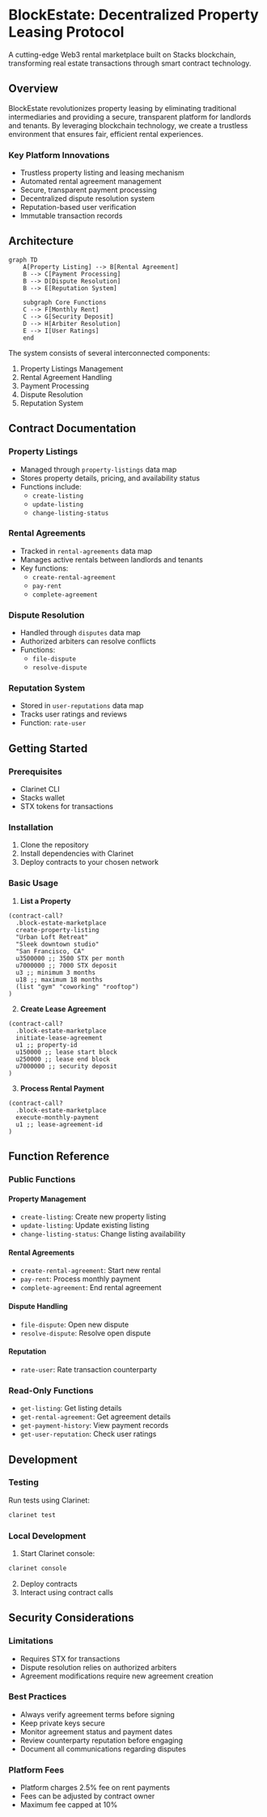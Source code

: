 # BlockEstate: Decentralized Property Leasing Protocol

A cutting-edge Web3 rental marketplace built on Stacks blockchain, transforming real estate transactions through smart contract technology.

## Overview

BlockEstate revolutionizes property leasing by eliminating traditional intermediaries and providing a secure, transparent platform for landlords and tenants. By leveraging blockchain technology, we create a trustless environment that ensures fair, efficient rental experiences.

### Key Platform Innovations

- Trustless property listing and leasing mechanism
- Automated rental agreement management
- Secure, transparent payment processing
- Decentralized dispute resolution system
- Reputation-based user verification
- Immutable transaction records

## Architecture

```mermaid
graph TD
    A[Property Listing] --> B[Rental Agreement]
    B --> C[Payment Processing]
    B --> D[Dispute Resolution]
    B --> E[Reputation System]
    
    subgraph Core Functions
    C --> F[Monthly Rent]
    C --> G[Security Deposit]
    D --> H[Arbiter Resolution]
    E --> I[User Ratings]
    end
```

The system consists of several interconnected components:
1. Property Listings Management
2. Rental Agreement Handling
3. Payment Processing
4. Dispute Resolution
5. Reputation System

## Contract Documentation

### Property Listings
- Managed through `property-listings` data map
- Stores property details, pricing, and availability status
- Functions include:
  - `create-listing`
  - `update-listing`
  - `change-listing-status`

### Rental Agreements
- Tracked in `rental-agreements` data map
- Manages active rentals between landlords and tenants
- Key functions:
  - `create-rental-agreement`
  - `pay-rent`
  - `complete-agreement`

### Dispute Resolution
- Handled through `disputes` data map
- Authorized arbiters can resolve conflicts
- Functions:
  - `file-dispute`
  - `resolve-dispute`

### Reputation System
- Stored in `user-reputations` data map
- Tracks user ratings and reviews
- Function: `rate-user`

## Getting Started

### Prerequisites
- Clarinet CLI
- Stacks wallet
- STX tokens for transactions

### Installation
1. Clone the repository
2. Install dependencies with Clarinet
3. Deploy contracts to your chosen network

### Basic Usage

1. **List a Property**
```clarity
(contract-call? 
  .block-estate-marketplace 
  create-property-listing 
  "Urban Loft Retreat" 
  "Sleek downtown studio" 
  "San Francisco, CA" 
  u3500000 ;; 3500 STX per month
  u7000000 ;; 7000 STX deposit
  u3 ;; minimum 3 months
  u18 ;; maximum 18 months
  (list "gym" "coworking" "rooftop")
)
```

2. **Create Lease Agreement**
```clarity
(contract-call? 
  .block-estate-marketplace 
  initiate-lease-agreement 
  u1 ;; property-id
  u150000 ;; lease start block
  u250000 ;; lease end block
  u7000000 ;; security deposit
)
```

3. **Process Rental Payment**
```clarity
(contract-call? 
  .block-estate-marketplace 
  execute-monthly-payment 
  u1 ;; lease-agreement-id
)
```

## Function Reference

### Public Functions

#### Property Management
- `create-listing`: Create new property listing
- `update-listing`: Update existing listing
- `change-listing-status`: Change listing availability

#### Rental Agreements
- `create-rental-agreement`: Start new rental
- `pay-rent`: Process monthly payment
- `complete-agreement`: End rental agreement

#### Dispute Handling
- `file-dispute`: Open new dispute
- `resolve-dispute`: Resolve open dispute

#### Reputation
- `rate-user`: Rate transaction counterparty

### Read-Only Functions
- `get-listing`: Get listing details
- `get-rental-agreement`: Get agreement details
- `get-payment-history`: View payment records
- `get-user-reputation`: Check user ratings

## Development

### Testing
Run tests using Clarinet:
```bash
clarinet test
```

### Local Development
1. Start Clarinet console:
```bash
clarinet console
```
2. Deploy contracts
3. Interact using contract calls

## Security Considerations

### Limitations
- Requires STX for transactions
- Dispute resolution relies on authorized arbiters
- Agreement modifications require new agreement creation

### Best Practices
- Always verify agreement terms before signing
- Keep private keys secure
- Monitor agreement status and payment dates
- Review counterparty reputation before engaging
- Document all communications regarding disputes

### Platform Fees
- Platform charges 2.5% fee on rent payments
- Fees can be adjusted by contract owner
- Maximum fee capped at 10%